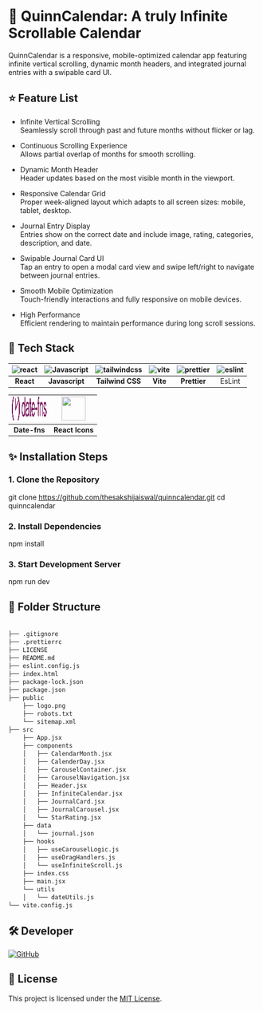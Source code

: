 # 📆 QuinnCalendar: A truly Infinite Scrollable Calendar

QuinnCalendar is a responsive, mobile-optimized calendar app featuring infinite vertical scrolling, dynamic month headers, and integrated journal entries with a swipable card UI.

## ⭐️ Feature List

- Infinite Vertical Scrolling  
  Seamlessly scroll through past and future months without flicker or lag.

- Continuous Scrolling Experience  
  Allows partial overlap of months for smooth scrolling.

- Dynamic Month Header  
  Header updates based on the most visible month in the viewport.

- Responsive Calendar Grid  
  Proper week-aligned layout which adapts to all screen sizes: mobile, tablet, desktop.

- Journal Entry Display  
  Entries show on the correct date and include image, rating, categories, description, and date.

- Swipable Journal Card UI  
  Tap an entry to open a modal card view and swipe left/right to navigate between journal entries.

- Smooth Mobile Optimization  
  Touch-friendly interactions and fully responsive on mobile devices.

- High Performance  
  Efficient rendering to maintain performance during long scroll sessions.

## 🧰 Tech Stack

| <img src="https://cdn.jsdelivr.net/gh/devicons/devicon/icons/react/react-original.svg" width="48" height="48" alt="react"> | <img src="https://skillicons.dev/icons?i=javascript" width="48" height="48" alt="Javascript"> | <img src="https://cdn.jsdelivr.net/gh/devicons/devicon/icons/tailwindcss/tailwindcss-original.svg"  width="48" height="48" alt="tailwindcss" /> |<img src="https://cdn.jsdelivr.net/gh/devicons/devicon/icons/vitejs/vitejs-original.svg" width="48" height="48" alt="vite">|<img src="https://camo.githubusercontent.com/04e1c9eeac89e2a758bbe60c01bf92332a45f7bac62c614aaed646f8fd58c19d/68747470733a2f2f70726574746965722e696f2f69636f6e2e706e67" width="48" height="48" alt="prettier"> |<img src="https://cdn.jsdelivr.net/gh/devicons/devicon/icons/eslint/eslint-original.svg" width="48" height="48" alt="eslint">|
|:---:|:---:|:---:|:---:|:---:|:---:|
| **React** | **Javascript** | **Tailwind CSS** | **Vite** | **Prettier** | EsLint |

| <img src="https://raw.githubusercontent.com/date-fns/date-fns/master/docs/logotype.svg" width="70" height="48" alt="date-fns"> |<img src="https://raw.githubusercontent.com/react-icons/react-icons/master/react-icons.svg" width="48" height="48"> |
|:---:|:---:|
| **Date-fns** | **React Icons** |

## ✨ Installation Steps

### 1. Clone the Repository

git clone https://github.com/thesakshijaiswal/quinncalendar.git
cd quinncalendar

### 2. Install Dependencies

npm install

### 3. Start Development Server

npm run dev

## 📁 Folder Structure

```

├── .gitignore
├── .prettierrc
├── LICENSE
├── README.md
├── eslint.config.js
├── index.html
├── package-lock.json
├── package.json
├── public
    ├── logo.png
    ├── robots.txt
    └── sitemap.xml
├── src
    ├── App.jsx
    ├── components
    │   ├── CalendarMonth.jsx
    │   ├── CalenderDay.jsx
    │   ├── CarouselContainer.jsx
    │   ├── CarouselNavigation.jsx
    │   ├── Header.jsx
    │   ├── InfiniteCalendar.jsx
    │   ├── JournalCard.jsx
    │   ├── JournalCarousel.jsx
    │   └── StarRating.jsx
    ├── data
    │   └── journal.json
    ├── hooks
    │   ├── useCarouselLogic.js
    │   ├── useDragHandlers.js
    │   └── useInfiniteScroll.js
    ├── index.css
    ├── main.jsx
    └── utils
    │   └── dateUtils.js
└── vite.config.js

```

## 🛠 Developer

[![GitHub](https://img.shields.io/badge/GitHub-thesakshijaiswal-181717?style=for-the-badge&logo=github)](https://github.com/thesakshijaiswal)

## 📄 License

This project is licensed under the [MIT License](LICENSE).
